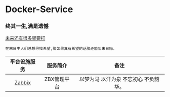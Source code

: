# Docker-Service


### <h3>终其一生,满是遗憾</h3>
[ 未来还有很多架要打 ](https://gitee.com/cherishssh/Docker-Service/tree/main)

```
在末日中人们总想寻找希望,那如果真有希望的话那还能叫末日吗。
```

| 平台设施服务                                                             | 服务简介    | 备注                                  |
| :------:                                                                 | :------:    | :------:                              |
| [ Zabbix ](https://gitee.com/cherishssh/Docker-Service/tree/main/Zabbix) | ZBX管理平台 | 以梦为马 以汗为泉 不忘初心 不负韶华。 |
